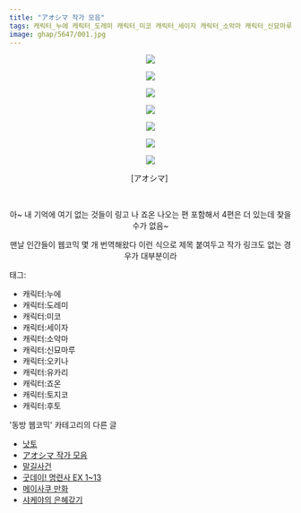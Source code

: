 ```yaml
---
title: "アオシマ 작가 모음"
tags: 캐릭터_누에 캐릭터_도레미 캐릭터_미코 캐릭터_세이자 캐릭터_소악마 캐릭터_신묘마루 캐릭터_오키나 캐릭터_유카리 캐릭터_죠온 캐릭터_토지코 캐릭터_후토 アオシマ 동방_웹코믹
image: ghap/5647/001.jpg
---
```

<div class="article">
<p style="text-align: center; clear: none; float: none;"><img src="{{ site.nasurl }}/ghap/5647/001.jpg"/></p>
<p style="text-align: center; clear: none; float: none;"><img src="{{ site.nasurl }}/ghap/5647/002.jpg"/></p>
<p style="text-align: center; clear: none; float: none;"><img src="{{ site.nasurl }}/ghap/5647/003.jpg"/></p>
<p style="text-align: center; clear: none; float: none;"><img src="{{ site.nasurl }}/ghap/5647/004.jpg"/></p>
<p style="text-align: center; clear: none; float: none;"><img src="{{ site.nasurl }}/ghap/5647/005.jpg"/></p>
<p style="text-align: center; clear: none; float: none;"><img src="{{ site.nasurl }}/ghap/5647/006.jpg"/></p>
<p style="text-align: center; clear: none; float: none;"><img src="{{ site.nasurl }}/ghap/5647/007.jpg"/></p>
<p style="text-align: center; clear: none; float: none;">[アオシマ] </p>
<p style="text-align: center; clear: none; float: none;"><br/></p>
<p style="text-align: center; clear: none; float: none;">아~ 내 기억에 여기 없는 것들이 링고 나 죠온 나오는 편 포함해서 4편은 더 있는데 찾을 수가 없음~</p>
<p style="text-align: center; clear: none; float: none;">맨날 인간들이 웹코믹 몇 개 번역해왔다 이런 식으로 제목 붙여두고 작가 링크도 없는 경우가 대부분이라</p>
</div><div class="tagTrail">
<p>태그: </p>
<ul>
<li>캐릭터:누에</li>
<li>캐릭터:도레미</li>
<li>캐릭터:미코</li>
<li>캐릭터:세이자</li>
<li>캐릭터:소악마</li>
<li>캐릭터:신묘마루</li>
<li>캐릭터:오키나</li>
<li>캐릭터:유카리</li>
<li>캐릭터:죠온</li>
<li>캐릭터:토지코</li>
<li>캐릭터:후토</li>
</ul>
</div><div class="another">
<p>'동방 웹코믹' 카테고리의 다른 글</p>
<ul>
<li><a href="/2019-01-23-ghap_5648">낫토</a></li>
<li><a href="/2019-01-23-ghap_5647">アオシマ 작가 모음</a></li>
<li><a href="/2019-01-20-ghap_5635">말길사건</a></li>
<li><a href="/2019-01-18-ghap_5626">굿데이! 명련사 EX 1~13</a></li>
<li><a href="/2019-01-17-ghap_5621">메이사쿠 만화</a></li>
<li><a href="/2019-01-17-ghap_5620">샤케야의 은혜갚기</a></li>
</ul>
</div>